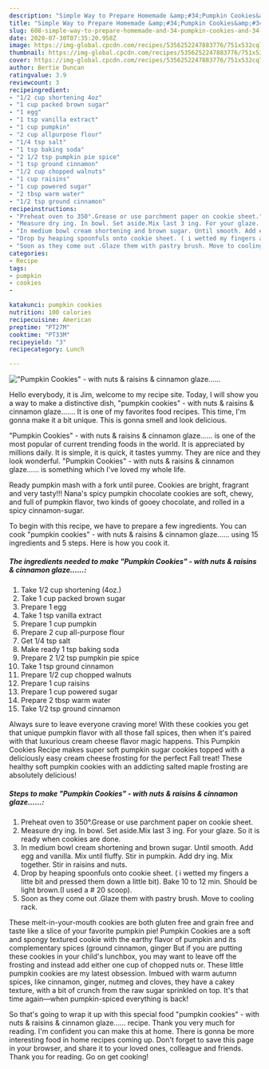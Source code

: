 ```yaml
---
description: "Simple Way to Prepare Homemade &amp;#34;Pumpkin Cookies&amp;#34; - with nuts &amp;amp; raisins &amp;amp; cinnamon glaze......"
title: "Simple Way to Prepare Homemade &amp;#34;Pumpkin Cookies&amp;#34; - with nuts &amp;amp; raisins &amp;amp; cinnamon glaze......"
slug: 608-simple-way-to-prepare-homemade-and-34-pumpkin-cookies-and-34-with-nuts-and-amp-raisins-and-amp-cinnamon-glaze
date: 2020-07-30T07:35:20.958Z
image: https://img-global.cpcdn.com/recipes/5356252247883776/751x532cq70/pumpkin-cookies-with-nuts-raisins-cinnamon-glaze-recipe-main-photo.jpg
thumbnail: https://img-global.cpcdn.com/recipes/5356252247883776/751x532cq70/pumpkin-cookies-with-nuts-raisins-cinnamon-glaze-recipe-main-photo.jpg
cover: https://img-global.cpcdn.com/recipes/5356252247883776/751x532cq70/pumpkin-cookies-with-nuts-raisins-cinnamon-glaze-recipe-main-photo.jpg
author: Bertie Duncan
ratingvalue: 3.9
reviewcount: 3
recipeingredient:
- "1/2 cup shortening 4oz"
- "1 cup packed brown sugar"
- "1 egg"
- "1 tsp vanilla extract"
- "1 cup pumpkin"
- "2 cup allpurpose flour"
- "1/4 tsp salt"
- "1 tsp baking soda"
- "2 1/2 tsp pumpkin pie spice"
- "1 tsp ground cinnamon"
- "1/2 cup chopped walnuts"
- "1 cup raisins"
- "1 cup powered sugar"
- "2 tbsp warm water"
- "1/2 tsp ground cinnamon"
recipeinstructions:
- "Preheat oven to 350°.Grease or use parchment paper on cookie sheet."
- "Measure dry ing. In bowl. Set aside.Mix last 3 ing. For your glaze. So it is ready when cookies are done."
- "In medium bowl cream shortening and brown sugar. Until smooth. Add egg and vanilla. Mix until fluffy. Stir in pumpkin. Add dry ing. Mix together. Stir in raisins and nuts."
- "Drop by heaping spoonfuls onto cookie sheet. ( i wetted my fingers a litte bit and pressed them down a little bit). Bake 10 to 12 min. Should be light brown.(I used a # 20 scoop)."
- "Soon as they come out .Glaze them with pastry brush. Move to cooling rack."
categories:
- Recipe
tags:
- pumpkin
- cookies
- 

katakunci: pumpkin cookies  
nutrition: 100 calories
recipecuisine: American
preptime: "PT27M"
cooktime: "PT33M"
recipeyield: "3"
recipecategory: Lunch

---
```



![&#34;Pumpkin Cookies&#34; - with nuts &amp; raisins &amp; cinnamon glaze......](https://img-global.cpcdn.com/recipes/5356252247883776/751x532cq70/pumpkin-cookies-with-nuts-raisins-cinnamon-glaze-recipe-main-photo.jpg)

Hello everybody, it is Jim, welcome to my recipe site. Today, I will show you a way to make a distinctive dish, &#34;pumpkin cookies&#34; - with nuts &amp; raisins &amp; cinnamon glaze....... It is one of my favorites food recipes. This time, I'm gonna make it a bit unique. This is gonna smell and look delicious.

&#34;Pumpkin Cookies&#34; - with nuts &amp; raisins &amp; cinnamon glaze...... is one of the most popular of current trending foods in the world. It is appreciated by millions daily. It is simple, it is quick, it tastes yummy. They are nice and they look wonderful. &#34;Pumpkin Cookies&#34; - with nuts &amp; raisins &amp; cinnamon glaze...... is something which I've loved my whole life.

Ready pumpkin mash with a fork until puree. Cookies are bright, fragrant and very tasty!!! Nana&#39;s spicy pumpkin chocolate cookies are soft, chewy, and full of pumpkin flavor, two kinds of gooey chocolate, and rolled in a spicy cinnamon-sugar.


To begin with this recipe, we have to prepare a few ingredients. You can cook &#34;pumpkin cookies&#34; - with nuts &amp; raisins &amp; cinnamon glaze...... using 15 ingredients and 5 steps. Here is how you cook it.

<!--inarticleads1-->

##### The ingredients needed to make &#34;Pumpkin Cookies&#34; - with nuts &amp; raisins &amp; cinnamon glaze......:

1. Take 1/2 cup shortening (4oz.)
1. Take 1 cup packed brown sugar
1. Prepare 1 egg
1. Take 1 tsp vanilla extract
1. Prepare 1 cup pumpkin
1. Prepare 2 cup all-purpose flour
1. Get 1/4 tsp salt
1. Make ready 1 tsp baking soda
1. Prepare 2 1/2 tsp pumpkin pie spice
1. Take 1 tsp ground cinnamon
1. Prepare 1/2 cup chopped walnuts
1. Prepare 1 cup raisins
1. Prepare 1 cup powered sugar
1. Prepare 2 tbsp warm water
1. Take 1/2 tsp ground cinnamon


Always sure to leave everyone craving more! With these cookies you get that unique pumpkin flavor with all those fall spices, then when it&#39;s paired with that luxurious cream cheese flavor magic happens. This Pumpkin Cookies Recipe makes super soft pumpkin sugar cookies topped with a deliciously easy cream cheese frosting for the perfect Fall treat! These healthy soft pumpkin cookies with an addicting salted maple frosting are absolutely delicious! 

<!--inarticleads2-->

##### Steps to make &#34;Pumpkin Cookies&#34; - with nuts &amp; raisins &amp; cinnamon glaze......:

1. Preheat oven to 350°.Grease or use parchment paper on cookie sheet.
1. Measure dry ing. In bowl. Set aside.Mix last 3 ing. For your glaze. So it is ready when cookies are done.
1. In medium bowl cream shortening and brown sugar. Until smooth. Add egg and vanilla. Mix until fluffy. Stir in pumpkin. Add dry ing. Mix together. Stir in raisins and nuts.
1. Drop by heaping spoonfuls onto cookie sheet. ( i wetted my fingers a litte bit and pressed them down a little bit). Bake 10 to 12 min. Should be light brown.(I used a # 20 scoop).
1. Soon as they come out .Glaze them with pastry brush. Move to cooling rack.


These melt-in-your-mouth cookies are both gluten free and grain free and taste like a slice of your favorite pumpkin pie! Pumpkin Cookies are a soft and spongy textured cookie with the earthy flavor of pumpkin and its complementary spices (ground cinnamon, ginger But if you are putting these cookies in your child&#39;s lunchbox, you may want to leave off the frosting and instead add either one cup of chopped nuts or. These little pumpkin cookies are my latest obsession. Imbued with warm autumn spices, like cinnamon, ginger, nutmeg and cloves, they have a cakey texture, with a bit of crunch from the raw sugar sprinkled on top. It&#39;s that time again—when pumpkin-spiced everything is back! 

So that's going to wrap it up with this special food &#34;pumpkin cookies&#34; - with nuts &amp; raisins &amp; cinnamon glaze...... recipe. Thank you very much for reading. I'm confident you can make this at home. There is gonna be more interesting food in home recipes coming up. Don't forget to save this page in your browser, and share it to your loved ones, colleague and friends. Thank you for reading. Go on get cooking!
